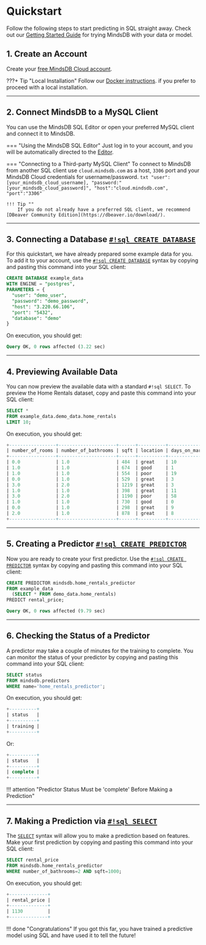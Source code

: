 # Quickstart

Follow the following steps to start predicting in SQL straight away. Check out our [Getting Started Guide](/getting-started/) for trying MindsDB with your data or model.
## 1. Create an Account

Create your [free MindsDB Cloud account](https://cloud.mindsdb.com/register).

???+ Tip "Local Installation" 
    Follow our [Docker instructions](setup/self-hosted/docker/). if you  prefer to proceed with a local installation.

---
## 2. Connect MindsDB to a MySQL Client

You can use the MindsDB SQL Editor or open your preferred MySQL client and connect it to MindsDB.

=== "Using the MindsDB SQL Editor"
    Just log in to your account, and you will be automatically directed to the  [Editor](https://cloud.mindsdb.com/editor).

=== "Connecting to a Third-party MySQL Client"
    To connect to MindsDB from another SQL client use `cloud.mindsdb.com` as a host, `3306` port and your MindsDB Cloud credentials for username/password.
    ```txt
      "user":[your_mindsdb_cloud_username],
      "password:"[your_mindsdb_cloud_password]",
      "host":"cloud.mindsdb.com",
      "port":"3306"
    ```

    !!! Tip ""
        If you do not already have a preferred SQL client, we recommend [DBeaver Community Edition](https://dbeaver.io/download/).

---

## 3. Connecting a Database [`#!sql CREATE DATABASE`](/sql/create/databases/)

For this quickstart, we have already prepared some example data for you.  To add it to your account, use the [`#!sql CREATE DATABASE`](/sql/create/databases/) syntax by copying and pasting this command into your SQL client:


```sql
CREATE DATABASE example_data
WITH ENGINE = "postgres",
PARAMETERS = { 
  "user": "demo_user",
  "password": "demo_password",
  "host": "3.220.66.106",
  "port": "5432",
  "database": "demo"
}
```

On execution, you should get:

```sql
Query OK, 0 rows affected (3.22 sec)
```

---

## 4. Previewing Available Data

You can now preview the available data with a standard `#!sql SELECT`. To preview the Home Rentals dataset, copy and paste this command into your SQL client:

```sql 
SELECT * 
FROM example_data.demo_data.home_rentals
LIMIT 10;
```

On execution, you should get:

```sql
+-----------------+---------------------+------+----------+----------------+---------------+--------------+--------------+
| number_of_rooms | number_of_bathrooms | sqft | location | days_on_market | initial_price | neighborhood | rental_price |
+-----------------+---------------------+------+----------+----------------+---------------+--------------+--------------+
| 0.0             | 1.0                 | 484  | great    | 10             | 2271          | south_side   | 2271         |
| 1.0             | 1.0                 | 674  | good     | 1              | 2167          | downtown     | 2167         |
| 1.0             | 1.0                 | 554  | poor     | 19             | 1883          | westbrae     | 1883         |
| 0.0             | 1.0                 | 529  | great    | 3              | 2431          | south_side   | 2431         |
| 3.0             | 2.0                 | 1219 | great    | 3              | 5510          | south_side   | 5510         |
| 1.0             | 1.0                 | 398  | great    | 11             | 2272          | south_side   | 2272         |
| 3.0             | 2.0                 | 1190 | poor     | 58             | 4463          | westbrae     | 4124         |
| 1.0             | 1.0                 | 730  | good     | 0              | 2224          | downtown     | 2224         |
| 0.0             | 1.0                 | 298  | great    | 9              | 2104          | south_side   | 2104         |
| 2.0             | 1.0                 | 878  | great    | 8              | 3861          | south_side   | 3861         |
+-----------------+---------------------+------+----------+----------------+---------------+--------------+--------------+
```

---

## 5. Creating a Predictor [`#!sql CREATE PREDICTOR`](/sql/create/predictor/)

Now you are ready to create your first predictor. Use the [`#!sql CREATE PREDICTOR`](/sql/create/predictor/) syntax by copying and pasting this command into your SQL client:

```sql 
CREATE PREDICTOR mindsdb.home_rentals_predictor
FROM example_data
  (SELECT * FROM demo_data.home_rentals)
PREDICT rental_price;
```

```sql
Query OK, 0 rows affected (9.79 sec)
```

---

## 6. Checking the Status of a Predictor

A predictor may take a couple of minutes for the training to complete. You can monitor the status of your predictor by copying and pasting this command into your SQL client:

```sql
SELECT status
FROM mindsdb.predictors
WHERE name='home_rentals_predictor';
```

On execution, you should get:

```sql
+----------+
| status   |
+----------+
| training |
+----------+
```
Or:

```sql
+----------+
| status   |
+----------+
| complete |
+----------+
```

!!! attention "Predictor Status Must be 'complete' Before Making a Prediction"

---

## 7. Making a Prediction via [`#!sql SELECT`](/sql/api/select/)

The [`SELECT`](/sql/api/select/) syntax will allow you to make a prediction based on features.  Make your first prediction by copying and pasting this command into your SQL client:

```sql 
SELECT rental_price
FROM mindsdb.home_rentals_predictor
WHERE number_of_bathrooms=2 AND sqft=1000;
```

On execution, you should get:

```sql
+--------------+
| rental_price |
+--------------+
| 1130         |
+--------------+
```

!!! done "Congratulations"
      If you got this far, you have trained a predictive model using SQL and have used it to tell the future!
